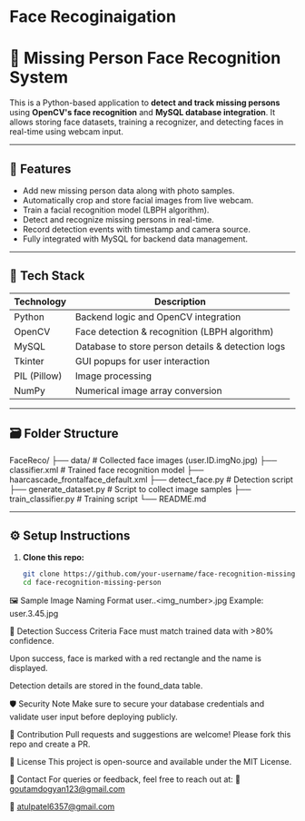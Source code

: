 # Face Recoginaigation

# 👤 Missing Person Face Recognition System

This is a Python-based application to **detect and track missing persons** using **OpenCV's face recognition** and **MySQL database integration**. It allows storing face datasets, training a recognizer, and detecting faces in real-time using webcam input.

---

## 🚀 Features

- Add new missing person data along with photo samples.
- Automatically crop and store facial images from live webcam.
- Train a facial recognition model (LBPH algorithm).
- Detect and recognize missing persons in real-time.
- Record detection events with timestamp and camera source.
- Fully integrated with MySQL for backend data management.

---

## 🧰 Tech Stack

| Technology | Description |
|------------|-------------|
| Python | Backend logic and OpenCV integration |
| OpenCV | Face detection & recognition (LBPH algorithm) |
| MySQL | Database to store person details & detection logs |
| Tkinter | GUI popups for user interaction |
| PIL (Pillow) | Image processing |
| NumPy | Numerical image array conversion |

---

## 🗃️ Folder Structure

FaceReco/
├── data/ # Collected face images (user.ID.imgNo.jpg)
├── classifier.xml # Trained face recognition model
├── haarcascade_frontalface_default.xml
├── detect_face.py # Detection script
├── generate_dataset.py # Script to collect image samples
├── train_classifier.py # Training script
└── README.md


---

## ⚙️ Setup Instructions

1. **Clone this repo:**
   ```bash
   git clone https://github.com/your-username/face-recognition-missing-person.git
   cd face-recognition-missing-person
🖼️ Sample Image Naming Format
user.<id>.<img_number>.jpg
Example: user.3.45.jpg


📸 Detection Success Criteria
Face must match trained data with >80% confidence.

Upon success, face is marked with a red rectangle and the name is displayed.

Detection details are stored in the found_data table.

🛡️ Security Note
Make sure to secure your database credentials and validate user input before deploying publicly.

🙌 Contribution
Pull requests and suggestions are welcome! Please fork this repo and create a PR.

📄 License
This project is open-source and available under the MIT License.

💬 Contact
For queries or feedback, feel free to reach out at:
📧  goutamdogyan123@gmail.com

📧  atulpatel6357@gmail.com
